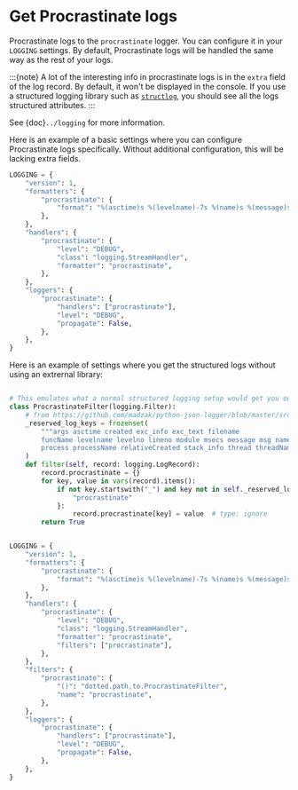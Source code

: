 # Get Procrastinate logs

Procrastinate logs to the `procrastinate` logger. You can configure it in your
`LOGGING` settings. By default, Procrastinate logs will be handled the same way
as the rest of your logs.

:::{note}
A lot of the interesting info in procrastinate logs is in the `extra` field of
the log record. By default, it won't be displayed in the console. If you use
a structured logging library such as [`structlog`], you should see all the
logs structured attributes.
:::

See {doc}`../logging` for more information.

Here is an example of a basic settings where you can configure Procrastinate
logs specifically. Without additional configuration, this will be lacking extra
fields.

```python
LOGGING = {
    "version": 1,
    "formatters": {
        "procrastinate": {
            "format": "%(asctime)s %(levelname)-7s %(name)s %(message)s"
        },
    },
    "handlers": {
        "procrastinate": {
            "level": "DEBUG",
            "class": "logging.StreamHandler",
            "formatter": "procrastinate",
        },
    },
    "loggers": {
        "procrastinate": {
            "handlers": ["procrastinate"],
            "level": "DEBUG",
            "propagate": False,
        },
    },
}
```

Here is an example of settings where you get the structured logs without using an
extrernal library:

```python

# This emulates what a normal structured logging setup would get you out of the box
class ProcrastinateFilter(logging.Filter):
    # from https://github.com/madzak/python-json-logger/blob/master/src/pythonjsonlogger/jsonlogger.py#L19
    _reserved_log_keys = frozenset(
        """args asctime created exc_info exc_text filename
        funcName levelname levelno lineno module msecs message msg name pathname
        process processName relativeCreated stack_info thread threadName""".split()
    )
    def filter(self, record: logging.LogRecord):
        record.procrastinate = {}
        for key, value in vars(record).items():
            if not key.startswith("_") and key not in self._reserved_log_keys | {
                "procrastinate"
            }:
                record.procrastinate[key] = value  # type: ignore
        return True


LOGGING = {
    "version": 1,
    "formatters": {
        "procrastinate": {
            "format": "%(asctime)s %(levelname)-7s %(name)s %(message)s %(procrastinate)s"
        },
    },
    "handlers": {
        "procrastinate": {
            "level": "DEBUG",
            "class": "logging.StreamHandler",
            "formatter": "procrastinate",
            "filters": ["procrastinate"],
        },
    },
    "filters": {
        "procrastinate": {
            "()": "dotted.path.to.ProcrastinateFilter",
            "name": "procrastinate",
        },
    },
    "loggers": {
        "procrastinate": {
            "handlers": ["procrastinate"],
            "level": "DEBUG",
            "propagate": False,
        },
    },
}
```


[`structlog`]: https://www.structlog.org/en/stable/
